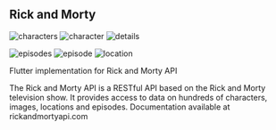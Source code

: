 ## **Rick and Morty**

![characters](https://user-images.githubusercontent.com/46724595/234790163-d311f31c-4bbd-4bf3-bc46-e38dc9fcc8ba.gif)
![character](https://user-images.githubusercontent.com/46724595/234790209-9e4674d5-e903-47b3-8ce4-50d889c896be.png)
![details](https://user-images.githubusercontent.com/46724595/234790226-3f91e3c9-ee93-462c-aff3-5a226b3d532b.png)

![episodes](https://user-images.githubusercontent.com/46724595/234790396-0227ff27-94a0-4e70-b616-fcfa8cff1289.gif)
![episode](https://user-images.githubusercontent.com/46724595/234790417-86e6b18c-278b-4a80-8eda-da5c29b7cf19.png)
![location](https://user-images.githubusercontent.com/46724595/234790474-cf762ef7-4005-4e99-aa7d-3193cf3ef12a.png)

Flutter implementation for Rick and Morty API

The Rick and Morty API is a RESTful API based on the Rick and Morty television show. It provides access to data on hundreds of characters, images, locations and episodes. Documentation available at rickandmortyapi.com
